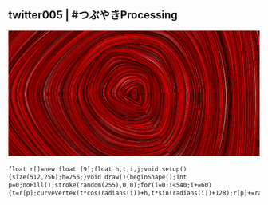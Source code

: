 ## twitter005 | #つぶやきProcessing 
![twitter](https://github.com/nicolasbaez/twitter005/blob/master/twitter005-001650.png)
```processing
float r[]=new float [9];float h,t,i,j;void setup(){size(512,256);h=256;}void draw(){beginShape();int p=0;noFill();stroke(random(255),0,0);for(i=0;i<540;i+=60){t=r[p];curveVertex(t*cos(radians(i))+h,t*sin(radians(i))+128);r[p]+=random(-1,1.4);p++;}endShape();}
```
